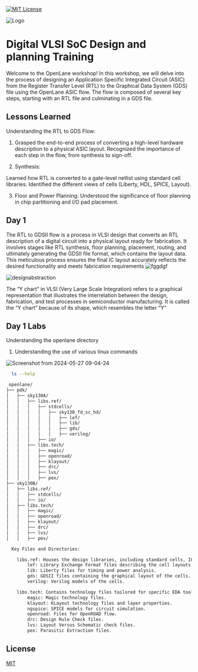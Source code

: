 


[![MIT License](https://img.shields.io/badge/License-MIT-green.svg)](https://choosealicense.com/licenses/mit/)



![Logo](https://www.vlsisystemdesign.com/wp-content/uploads/2016/12/vsd_logo.jpg)


# Digital VLSI SoC Design and planning Training

Welcome to the OpenLane workshop! In this workshop, we will delve into the process of designing an Application Specific Integrated Circuit (ASIC) from the Register Transfer Level (RTL) to the Graphical Data System (GDS) file using the OpenLane ASIC flow. The flow is composed of several key steps, starting with an RTL file and culminating in a GDS file.

## Lessons Learned

Understanding the RTL to GDS Flow:

1. Grasped the end-to-end process of converting a high-level hardware description to a physical ASIC layout.
Recognized the importance of each step in the flow, from synthesis to sign-off.

2. Synthesis:

Learned how RTL is converted to a gate-level netlist using standard cell libraries.
Identified the different views of cells (Liberty, HDL, SPICE, Layout).

3. Floor and Power Planning:
Understood the significance of floor planning in chip partitioning and I/O pad placement.



## Day 1


The RTL to GDSII flow is a process in VLSI design that converts an RTL
description of a digital circuit into a physical layout ready for fabrication. It
involves stages like RTL synthesis, floor planning, placement, routing, and
ultimately generating the GDSII file format, which contains the layout data.
This meticulous process ensures the final IC layout accurately reflects the
desired functionality and meets fabrication requirements
![fggdgf](https://github.com/AnoushkaTripathi/DIGITAL_VLSI_SoC_Design_and-planning_Training/assets/98522737/d256eedc-480c-4997-ad78-8e5438094956)

![designabstraction](https://github.com/AnoushkaTripathi/DIGITAL_VLSI_SoC_Design_and-planning_Training/assets/98522737/20b95cf6-161a-4b5e-95c0-0e89af44ce67)


The “Y chart” in VLSI (Very Large Scale Integration) refers to a graphical
representation that illustrates the interrelation between the design,
fabrication, and test processes in semiconductor manufacturing. It is called
the “Y chart” because of its shape, which resembles the letter “Y”



## Day 1 Labs
Understanding the openlane directory 

1.  Understanding the use of various linux commands

![Screenshot from 2024-05-27 09-04-24](https://github.com/AnoushkaTripathi/NASSCOM-VSD-SoC-design-Program/assets/98522737/03e2af36-5489-43fa-9faf-ee4f3d7fa647)


```bash
  ls --help
```

```bash
 openlane/
├── pdk/
│   ├── sky130A/
│   │   ├── libs.ref/
│   │   │   ├── stdcells/
│   │   │   │   ├── sky130_fd_sc_hd/
│   │   │   │   │   ├── lef/
│   │   │   │   │   ├── lib/
│   │   │   │   │   ├── gds/
│   │   │   │   │   ├── verilog/
│   │   │   ├── io/
│   │   ├── libs.tech/
│   │   │   ├── magic/
│   │   │   ├── openroad/
│   │   │   ├── klayout/
│   │   │   ├── drc/
│   │   │   ├── lvs/
│   │   │   ├── pex/
├── sky130B/
│   ├── libs.ref/
│   │   ├── stdcells/
│   │   ├── io/
│   ├── libs.tech/
│   │   ├── magic/
│   │   ├── openroad/
│   │   ├── klayout/
│   │   ├── drc/
│   │   ├── lvs/
│   │   ├── pex/
```

```bash
  Key Files and Directories:

    libs.ref: Houses the design libraries, including standard cells, IO cells, and other related files.
        lef: Library Exchange Format files describing the cell layouts.
        lib: Liberty files for timing and power analysis.
        gds: GDSII files containing the graphical layout of the cells.
        verilog: Verilog models of the cells.

    libs.tech: Contains technology files tailored for specific EDA tools.
        magic: Magic technology files.
        klayout: KLayout technology files and layer properties.
        ngspice: SPICE models for circuit simulation.
        openroad: Files for OpenROAD flow.
        drc: Design Rule Check files.
        lvs: Layout Versus Schematic check files.
        pex: Parasitic Extraction files.
```



## License

[MIT](https://choosealicense.com/licenses/mit/)


